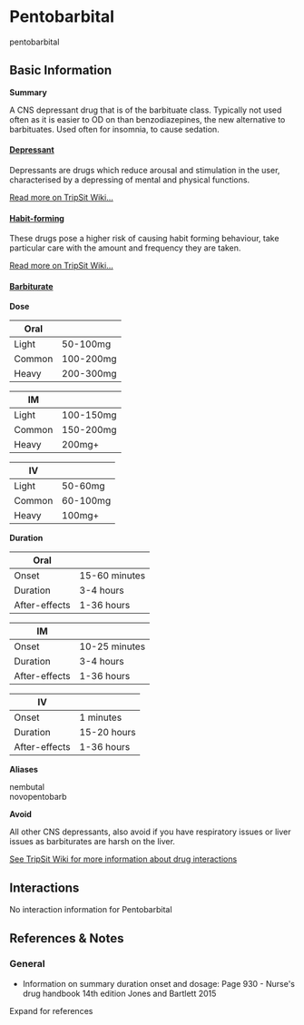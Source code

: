 # Pentobarbital

pentobarbital

## Basic Information

**Summary**

A CNS depressant drug that is of the barbituate class. Typically not used often as it is easier to OD on than benzodiazepines, the new alternative to barbituates. Used often for insomnia, to cause sedation.

#### [Depressant](/category/depressant)

Depressants are drugs which reduce arousal and stimulation in the user, characterised by a depressing of mental and physical functions.

[Read more on TripSit Wiki...](#{category.wiki})

#### [Habit-forming](/category/habit-forming)

These drugs pose a higher risk of causing habit forming behaviour, take particular care with the amount and frequency they are taken.

[Read more on TripSit Wiki...](#{category.wiki})

#### [Barbiturate](/category/barbiturate)

**Dose**

| Oral   |           |
| ------ | --------- |
| Light  | 50-100mg  |
| Common | 100-200mg |
| Heavy  | 200-300mg |

| IM     |           |
| ------ | --------- |
| Light  | 100-150mg |
| Common | 150-200mg |
| Heavy  | 200mg+    |

| IV     |          |
| ------ | -------- |
| Light  | 50-60mg  |
| Common | 60-100mg |
| Heavy  | 100mg+   |

**Duration**

| Oral          |               |
| ------------- | ------------- |
| Onset         | 15-60 minutes |
| Duration      | 3-4 hours     |
| After-effects | 1-36 hours    |

| IM            |               |
| ------------- | ------------- |
| Onset         | 10-25 minutes |
| Duration      | 3-4 hours     |
| After-effects | 1-36 hours    |

| IV            |             |
| ------------- | ----------- |
| Onset         | 1 minutes   |
| Duration      | 15-20 hours |
| After-effects | 1-36 hours  |

**Aliases**

nembutal  
novopentobarb  

**Avoid**

All other CNS depressants, also avoid if you have respiratory issues or liver issues as barbiturates are harsh on the liver.

[See TripSit Wiki for more information about drug interactions](http://combo.tripsit.me/)

## Interactions

No interaction information for Pentobarbital

## References & Notes

### General

* Information on summary duration onset and dosage: Page 930 - Nurse's drug handbook 14th edition Jones and Bartlett 2015

Expand for references